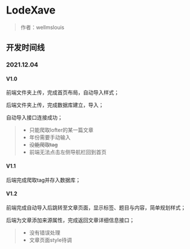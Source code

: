 # LodeXave

> 作者：wellmslouis

## 开发时间线

### 2021.12.04

#### V1.0

前端文件夹上传，完成首页布局，自动导入样式；

后端文件夹上传，完成数据库建立，导入；

自动导入接口连接成功；

> - 只能爬取lofter的某一篇文章
> - 年份需要手动输入
> - ~~没能爬取tag~~
> - 前端无法点击左侧导航栏回到首页

#### V1.1

后端完成爬取tag并存入数据库；

#### V1.2

前端完成自动导入后跳转至文章页面，显示标签、题目与内容，简单规划样式；

后端为文章添加来源属性，完成返回文章详细信息接口；

> - 没有错误处理
> - 文章页面style待调